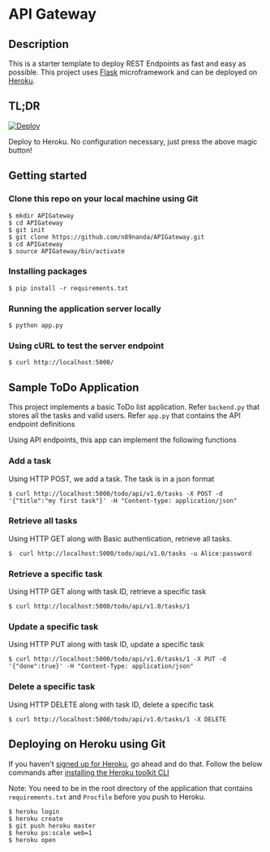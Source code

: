 API Gateway
============

Description
-------------
This is a starter template to deploy REST Endpoints as fast and easy as possible. This project uses [Flask](http://flask.pocoo.org/) microframework and can be deployed on [Heroku](https://www.heroku.com/). 




TL;DR
----------------------
[![Deploy](https://www.herokucdn.com/deploy/button.svg)](https://heroku.com/deploy)

Deploy to Heroku. No configuration necessary, just press the above magic button! 

Getting started
------------
### Clone this repo on your local machine using Git
    $ mkdir APIGateway
    $ cd APIGateway
    $ git init
    $ git clone https://github.com/n89nanda/APIGateway.git
    $ cd APIGateway
    $ source APIGateway/bin/activate

### Installing packages
    $ pip install -r requirements.txt

### Running the application server locally
    $ python app.py

### Using cURL to test the server endpoint 
    $ curl http://localhost:5000/

Sample ToDo Application
------------
This project implements a basic ToDo list application. 
Refer `backend.py` that stores all the tasks and valid users. Refer `app.py` that contains the API endpoint definitions 

Using API endpoints, this app can implement the following functions
### Add a task 
Using HTTP POST, we add a task. The task is in a json format

    $ curl http://localhost:5000/todo/api/v1.0/tasks -X POST -d '{"title":"my first task"}' -H "Content-type: application/json"
    
### Retrieve all tasks
Using HTTP GET along with Basic authentication, retrieve all tasks.

    $  curl http://localhost:5000/todo/api/v1.0/tasks -u Alice:password
    
### Retrieve a specific task
Using  HTTP GET along with task ID, retrieve a specific task

    $ curl http://localhost:5000/todo/api/v1.0/tasks/1
    
### Update a specific task
Using  HTTP PUT along with task ID, update a specific task

    $ curl http://localhost:5000/todo/api/v1.0/tasks/1 -X PUT -d '{"done":true}' -H "Content-Type: application/json"
    
### Delete a specific task 
Using  HTTP DELETE along with task ID, delete a specific task

    $ curl http://localhost:5000/todo/api/v1.0/tasks/1 -X DELETE


Deploying on Heroku using Git
------------

If you haven't [signed up for Heroku](https://api.heroku.com/signup), go ahead and do that. Follow the below commands after [installing the Heroku toolkit CLI](https://toolbelt.heroku.com/) 

Note: You need to be in the root directory of the application that contains `requirements.txt` and `Procfile` before you push to Heroku.

    $ heroku login
    $ heroku create
    $ git push heroku master
    $ heroku ps:scale web=1
    $ heroku open
    
